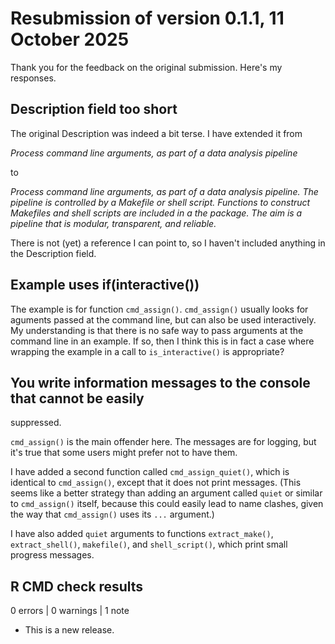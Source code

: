 
# Resubmission of version 0.1.1, 11 October 2025

Thank you for the feedback on the original submission. Here's my
responses.

## Description field too short

The original Description was indeed a bit terse. I have extended it
from 

*Process command line arguments, as part of a data analysis pipeline*

to

*Process command line arguments, as part of a data analysis
pipeline. The pipeline is controlled by a Makefile or shell
script. Functions to construct Makefiles and shell scripts are
included in a the package. The aim is a pipeline that
is modular, transparent, and reliable.*

There is not (yet) a reference I can point to, so I haven't included
anything in the Description field.


## Example uses if(interactive())

The example is for function `cmd_assign()`. `cmd_assign()` usually
looks for aguments passed at the command line, but can also be used
interactively. My understanding is that there is no safe way to pass
arguments at the command line in an example. If so, then I think this
is in fact a case where wrapping the example in a call to
`is_interactive()` is appropriate?


## You write information messages to the console that cannot be easily
suppressed.

`cmd_assign()` is the main offender here. The messages are for
logging, but it's true that some users might prefer not to have
them.

I have added a second function called `cmd_assign_quiet()`, which is
identical to `cmd_assign()`, except that it does not print
messages. (This seems like a better strategy than adding an argument
called `quiet` or similar to `cmd_assign()` itself, because this could
easily lead to name clashes, given the way that `cmd_assign()` uses its `...` argument.)

I have also added `quiet` arguments to functions `extract_make()`,
`extract_shell()`, `makefile()`, and `shell_script()`, which
print small progress messages.



## R CMD check results

0 errors | 0 warnings | 1 note

* This is a new release.
